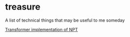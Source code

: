 # treasure
A list of technical things that may be useful to me someday
 
[Transformer implementation of NPT](https://leemeng.tw/neural-machine-translation-with-transformer-and-tensorflow2.html)
